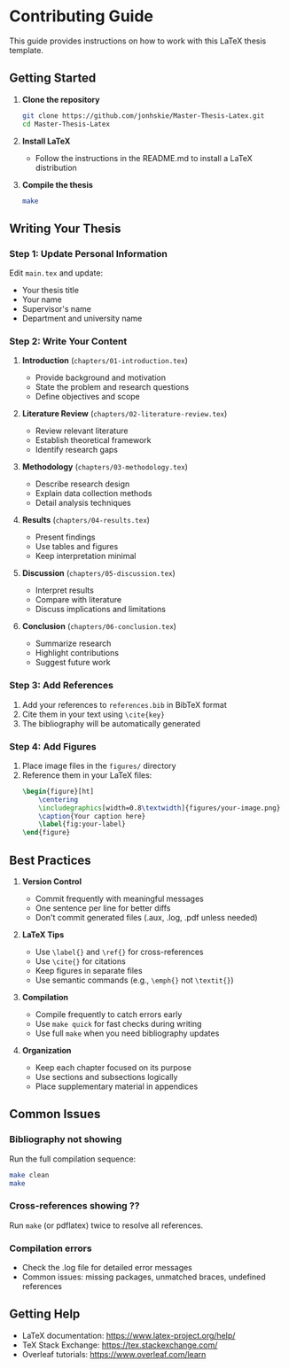 # Contributing Guide

This guide provides instructions on how to work with this LaTeX thesis template.

## Getting Started

1. **Clone the repository**
   ```bash
   git clone https://github.com/jonhskie/Master-Thesis-Latex.git
   cd Master-Thesis-Latex
   ```

2. **Install LaTeX**
   - Follow the instructions in the README.md to install a LaTeX distribution

3. **Compile the thesis**
   ```bash
   make
   ```

## Writing Your Thesis

### Step 1: Update Personal Information

Edit `main.tex` and update:
- Your thesis title
- Your name
- Supervisor's name
- Department and university name

### Step 2: Write Your Content

1. **Introduction** (`chapters/01-introduction.tex`)
   - Provide background and motivation
   - State the problem and research questions
   - Define objectives and scope

2. **Literature Review** (`chapters/02-literature-review.tex`)
   - Review relevant literature
   - Establish theoretical framework
   - Identify research gaps

3. **Methodology** (`chapters/03-methodology.tex`)
   - Describe research design
   - Explain data collection methods
   - Detail analysis techniques

4. **Results** (`chapters/04-results.tex`)
   - Present findings
   - Use tables and figures
   - Keep interpretation minimal

5. **Discussion** (`chapters/05-discussion.tex`)
   - Interpret results
   - Compare with literature
   - Discuss implications and limitations

6. **Conclusion** (`chapters/06-conclusion.tex`)
   - Summarize research
   - Highlight contributions
   - Suggest future work

### Step 3: Add References

1. Add your references to `references.bib` in BibTeX format
2. Cite them in your text using `\cite{key}`
3. The bibliography will be automatically generated

### Step 4: Add Figures

1. Place image files in the `figures/` directory
2. Reference them in your LaTeX files:
   ```latex
   \begin{figure}[ht]
       \centering
       \includegraphics[width=0.8\textwidth]{figures/your-image.png}
       \caption{Your caption here}
       \label{fig:your-label}
   \end{figure}
   ```

## Best Practices

1. **Version Control**
   - Commit frequently with meaningful messages
   - One sentence per line for better diffs
   - Don't commit generated files (.aux, .log, .pdf unless needed)

2. **LaTeX Tips**
   - Use `\label{}` and `\ref{}` for cross-references
   - Use `\cite{}` for citations
   - Keep figures in separate files
   - Use semantic commands (e.g., `\emph{}` not `\textit{}`)

3. **Compilation**
   - Compile frequently to catch errors early
   - Use `make quick` for fast checks during writing
   - Use full `make` when you need bibliography updates

4. **Organization**
   - Keep each chapter focused on its purpose
   - Use sections and subsections logically
   - Place supplementary material in appendices

## Common Issues

### Bibliography not showing
Run the full compilation sequence:
```bash
make clean
make
```

### Cross-references showing ??
Run `make` (or pdflatex) twice to resolve all references.

### Compilation errors
- Check the .log file for detailed error messages
- Common issues: missing packages, unmatched braces, undefined references

## Getting Help

- LaTeX documentation: https://www.latex-project.org/help/
- TeX Stack Exchange: https://tex.stackexchange.com/
- Overleaf tutorials: https://www.overleaf.com/learn
